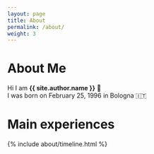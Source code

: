 ```yaml
---
layout: page
title: About
permalink: /about/
weight: 3
---
```


# **About Me**
Hi I am **{{ site.author.name }}** :wave:<br>
I was born on February 25, 1996 in Bologna :it:<br>

<!--
One day my parents brought a computer home... I was interested in that box from the first moment.<br>
With that computer my passion for video games also arrived.<br> 


<br>
In 2013, I started to be interested in programming and I developed my first game with [Construct2](https://www.scirra.com/construct2).<br>
<br>
At the beginning of 2014, I released [Space Squids](https://play.google.com/store/apps/details?id=com.bolopix.calamarispaziali), a game that I continue to update even today.<br>
<br>
In 2015, I started working with Ivan Venturi of [IV Productions](https://www.ivproductions.it).<br>
<br>
In January 2017, I, Ivan Venturi, Mirco Venturi, Luca Contato (Founder of [Rising Pixel](https://www.risingpixel.com)) and Stefano Enea Cabra founded "Associazione Audiogames" in order to produce and release audiogames. Expecially to produce the last chapter of the Eymerich saga: "Eymerich - The Demon".<br>
<br>
In 
<br>
-->
<!--
<div class="row">
{% include about/skills.html title="Programming Skills" source=site.data.programming-skills %}
{% include about/skills.html title="Other Skills" source=site.data.other-skills %}
</div>
-->
# **Main experiences**
<div class="row">
{% include about/timeline.html %}
</div>